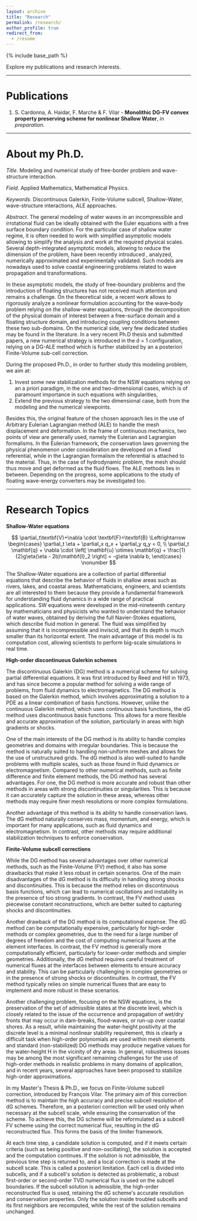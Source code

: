 ```yaml
---
layout: archive
title: "Research"
permalink: /research/
author_profile: true
redirect_from:
  - /resume
---
```


{% include base_path %}

Explore my publications and research interests.

***

Publications
======

1. S. Cardonna, A. Haidar, F. Marche & F. Vilar - <b>Monolithic DG-FV convex property preserving scheme for nonlinear Shallow Water</b>, <i>in preparation</i>.

***

About my Ph.D. 
======

<i>Title</i>. Modeling and numerical study of free-border problem and wave-structure interaction.

<i>Field</i>. Applied Mathematics, Mathematical Physics.

<i>Keywords</i>. Discontinuous Galerkin, Finite-Volume subcell, Shallow-Water, wave-structure interactions, ALE approaches.

<i>Abstract</i>. The general modeling of water waves in an incompressible and irrotational fluid can be ideally obtained with the Euler equations with a free surface boundary condition. For the particular case of shallow water regime, it is often needed to work with simplified asymptotic models allowing to simplify the analysis and work at the required physical scales. Several depth-integrated asymptotic models, allowing to reduce the dimension of the problem, have been recently introduced , analyzed, numerically approximated and experimentally validated. Such models are nowadays used to solve coastal engineering problems related to wave propagation and transformations.

In these asymptotic models, the study of free-boundary problems and the introduction of floating structures has not received much attention and remains a challenge. On the theoretical side, a recent work allows to rigorously analyze a nonlinear formulation accounting for the wave–body problem relying on the  shallow-water equations,  through the decomposition of the physical domain of interest between a free-surface domain and a floating structure domain, and introducing coupling conditions between these two sub-domains. On the numerical side, very few dedicated studies may be found in the literature.
In a very recent Ph.D thesis and submitted papers, a new numerical strategy is introduced in the d = 1 configuration, relying on a DG-ALE method which is further stabilized by an a posteriori Finite-Volume sub-cell correction.

During the proposed Ph.D., in order to further study this modeling problem, we aim at:
1. Invest some new stabilization methods for the NSW equations relying on an a priori paradigm, in the one and  two-dimensional cases, which is of paramount importance in such equations with singularities,
2. Extend the previous strategy to the two dimensional case, both from the modeling and the numerical viewpoints.

Besides this, the original feature of the chosen approach lies in the use of Arbitrary Eulerian Lagrangian method (ALE) to handle the mesh displacement and deformation. In the frame of continuous mechanics, two points of view are generally used, namely the Eulerian and Lagrangian formalisms. In the Eulerian framework, the conservation laws governing the physical phenomenon under consideration are developed on a fixed referential, while in the Lagrangian formalism the referential is attached to the material. Thus, in the case of hydrodynamic problem, the mesh should thus move and get deformed as the fluid flows. The ALE methods lies in between. 
Depending on the progress, some applications to the study of floating wave-energy converters may be investigated too.

***

Research Topics
=====

<b>Shallow-Water equations</b>

<div style="text-align: center;">
$$
\partial_t\textbf{V}+\nabla \cdot \textbf{F}=\textbf{B} \Leftrightarrow \begin{cases}
      \partial_t \eta + \partial_x q_x + \partial_y q_y = 0, \\
      \partial_t \mathbf{q} + \nabla \cdot \left[ \mathbf{u} \otimes \mathbf{q} + \frac{1}{2}g\eta(\eta - 2b)\mathbf{I}_2  \right] = -g\eta \nabla b,
    \end{cases} \nonumber
$$
</div>

The Shallow-Water equations are a collection of partial differential equations that describe the behavior of fluids in shallow areas such as rivers, lakes, and coastal areas. Mathematicians, engineers, and scientists are all interested to them because they provide a fundamental framework for understanding fluid dynamics in a wide range of practical applications. SW equations were developed in the mid-nineteenth century by mathematicians and physicists who wanted to understand the behavior of water waves, obtained by  deriving the full Navier-Stokes equations, which describe fluid motion in general. The fluid was simplified by assuming that it is incompressible and inviscid, and that its depth is much smaller than its horizontal extent. The main advantage of this model is its computation cost, allowing scientists to perform big-scale simulations in real time.

<b>High-order discontinuous Galerkin schemes</b>

The discontinuous Galerkin (DG) method is a numerical scheme for solving partial differential equations. It was first introduced by Reed and Hill in 1973, and has since become a popular method for solving a wide range of problems, from fluid dynamics to electromagnetics. The DG method is based on the Galerkin method, which involves approximating a solution to a PDE as a linear combination of basis functions. However, unlike the continuous Galerkin method, which uses continuous basis functions, the dG method uses discontinuous basis functions. This allows for a more flexible and accurate approximation of the solution, particularly in areas with high gradients or shocks.

One of the main interests of the DG method is its ability to handle complex geometries and domains with irregular boundaries. This is because the method is naturally suited to handling non-uniform meshes and allows for the use of unstructured grids. The dG method is also well-suited to handle problems with multiple scales, such as those found in fluid dynamics or electromagnetism.
Compared to other numerical methods, such as finite difference and finite element methods, the DG method has several advantages. For one, the DG method is more accurate and robust than other methods in areas with strong discontinuities or singularities. 
This is because it can accurately capture the solution in these areas, whereas other methods may require finer mesh resolutions or more complex formulations.

Another advantage of this method is its ability to handle conservation laws. The dG method naturally conserves mass, momentum, and energy, which is important for many applications, such as fluid dynamics and electromagnetism. In contrast, other methods may require additional stabilization techniques to enforce conservation.
  
<b>Finite-Volume subcell corrections</b>

While the DG method has several advantages over other numerical methods, such as the Finite-Volume (FV) method, it also has some drawbacks that make it less robust in certain scenarios. One of the main disadvantages of the dG method is its difficulty in handling strong shocks and discontinuities. This is because the method relies on discontinuous basis functions, which can lead to numerical oscillations and instability in the presence of too strong gradients. In contrast, the FV method uses piecewise constant reconstructions, which are better suited to capturing shocks and discontinuities.

Another drawback of the DG method is its computational expense. The dG method can be computationally expensive, particularly for high-order methods or complex geometries, due to the need for a large number of degrees of freedom and the cost of computing numerical fluxes at the element interfaces. In contrast, the FV method is generally more computationally efficient, particularly for lower-order methods and simpler geometries.
Additionally, the dG method requires careful treatment of numerical fluxes at the interfaces between elements to ensure accuracy and stability. This can be particularly challenging in complex geometries or in the presence of strong shocks or discontinuities. In contrast, the FV method typically relies on simple numerical fluxes that are easy to implement and more robust in these scenarios. 

Another challenging problem, focusing on the NSW equations, is the preservation of the set of admissible states at the discrete level, which is closely related to the issue of the occurrence and propagation of wet/dry fronts that may occur in dam-breaks, flood-waves, or run-up over coastal shores. As a result, while maintaining the water-height positivity at the discrete level is a minimal nonlinear stability requirement, this is clearly a difficult task when high-order polynomials are used within mesh elements and standard (non-stabilized) DG methods may produce negative values for the water-height H in the vicinity of dry areas. 
In general, robustness issues may be among the most significant remaining challenges for the use of high-order methods in realistic problems in many domains of application, and in recent years, several approaches have been proposed to stabilize high-order approximations. 

In my Master's Thesis & Ph.D., we focus on Finite-Volume subcell correction, introduced by François Vilar. The primary aim of this correction method is to maintain the high accuracy and precise subcell resolution of dG schemes. Therefore, an a posteriori correction will be used only when necessary at the subcell scale, while ensuring the conservation of the scheme. To achieve this, the DG scheme will be reformulated as a subcell FV scheme using the correct numerical flux, resulting in the dG reconstructed flux. This forms the basis of the limiter framework.

At each time step, a candidate solution is computed, and if it meets certain criteria (such as being positive and non-oscillating), the solution is accepted and the computation continues. If the solution is not admissible, the previous time step is returned to, and a local correction is made at the subcell scale. This is called a posteriori limitation. Each cell is divided into subcells, and if a subcell's solution is detected as problematic, a robust first-order or second-order TVD numerical flux is used on the subcell boundaries. If the subcell solution is admissible, the high-order reconstructed flux is used, retaining the dG scheme's accurate resolution and conservation properties. Only the solution inside troubled subcells and its first neighbors are recomputed, while the rest of the solution remains unchanged.
